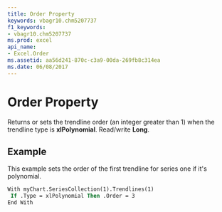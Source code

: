 ```yaml
---
title: Order Property
keywords: vbagr10.chm5207737
f1_keywords:
- vbagr10.chm5207737
ms.prod: excel
api_name:
- Excel.Order
ms.assetid: aa56d241-870c-c3a9-00da-269fb8c314ea
ms.date: 06/08/2017
---
```



# Order Property

Returns or sets the trendline order (an integer greater than 1) when the trendline type is  **xlPolynomial**. Read/write  **Long**.


## Example

This example sets the order of the first trendline for series one if it's polynomial.


```vb
With myChart.SeriesCollection(1).Trendlines(1) 
 If .Type = xlPolynomial Then .Order = 3 
End With
```


